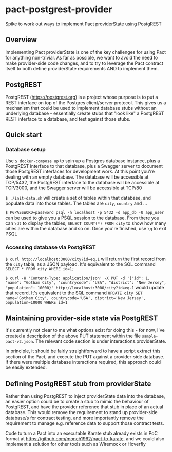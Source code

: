 # pact-postgrest-provider
Spike to work out ways to implement Pact providerState using PostgREST

## Overview
Implementing Pact providerState is one of the key challenges for using Pact for anything non-trivial. As far as possible, we want to avoid the need to make provider-side code changes, and to try to leverage the Pact contract itself to both define providerState requirements AND to implement them.

## PostgREST
PostgREST (https://postgrest.org) is a project whose purpose is to put a REST interface on top of the Postgres client/server protocol. This gives us a mechanism that could be used to implement database stubs without an underlying database - essentially create stubs that "look like" a PostgREST REST interface to a database, and test against those stubs.

## Quick start
### Database setup
Use `$ docker-compose up` to spin up a Postgres database instance, plus a PostgREST interface to that database, plus a Swagger server to document those PostgREST interfaces for development work. At this point you're dealing with an empty database. The database will be accessible at TCP/5432, the PostgREST interface to the database will be accessible at TCP/3000, and the Swagger server will be accessible at TCP/80

`$ ./init-data.sh` will create a set of tables within that database, and populate data into those tables. The tables are `city`, `country` and ...

`$ PGPASSWORD=password psql -h localhost -p 5432 -d app_db -U app_user` can be used to give you a PSQL session to the database. From there you can `\dt` to display the tables, `SELECT COUNT(*) FROM city` to show how many cities are within the database and so on. Once you're finished, use `\q` to exit PSQL

### Accessing database via PostgREST
`$ curl http://localhost:3000/city?id=eq.1` will return the first record from the `city` table, as a JSON payload. It's equivalent to the SQL command `SELECT * FROM city WHERE id=1;`

`$ curl -H 'Content-Type: application/json' -X PUT -d '{"id": 1, "name": "Gotham City", "countrycode": "USA", "district": "New Jersey", "population": 10000}' http://localhost:3000/city?id=eq.1` would update that record. It's equivalent to the SQL command `UPDATE city SET name='Gotham City', countrycode='USA', district='New Jersey', population=10000 WHERE id=1`

## Maintaining provider-side state via PostgREST
It's currently not clear to me what options exist for doing this - for now, I've created a description of the above PUT statement within the file `sample-pact-v2.json`. The relevant code section is under interactions.providerState.

In principle, it should be fairly straightforward to have a script extract this section of the Pact, and execute the PUT against a provider-side database. If there were multiple database interactions required, this approach could be easily extended.

## Defining PostgREST stub from providerState
Rather than using PostgREST to inject providerState data into the database, an easier option could be to create a stub to mimic the behaviour of PostgREST, and have the provider reference that stub in place of an actual database. This would remove the requirement to stand up provider-side database/s for contract testing, and more importantly remove the requirement to manage e.g. reference data to support those contract tests.

Code to turn a Pact into an executable Karate stub already exists in PoC format at https://github.com/monch1962/pact-to-karate, and we could also implement a solution for other tools such as Wiremock or Hoverfly
